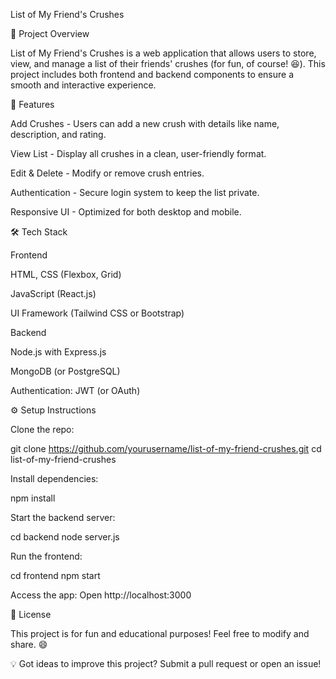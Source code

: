 List of My Friend's Crushes

📌 Project Overview

List of My Friend's Crushes is a web application that allows users to store, view, and manage a list of their friends' crushes (for fun, of course! 😆). This project includes both frontend and backend components to ensure a smooth and interactive experience.

🚀 Features

Add Crushes - Users can add a new crush with details like name, description, and rating.

View List - Display all crushes in a clean, user-friendly format.

Edit & Delete - Modify or remove crush entries.

Authentication - Secure login system to keep the list private.

Responsive UI - Optimized for both desktop and mobile.

🛠 Tech Stack

Frontend

HTML, CSS (Flexbox, Grid)

JavaScript (React.js)

UI Framework (Tailwind CSS or Bootstrap)

Backend

Node.js with Express.js

MongoDB (or PostgreSQL)

Authentication: JWT (or OAuth)

⚙️ Setup Instructions

Clone the repo:

git clone https://github.com/yourusername/list-of-my-friend-crushes.git
cd list-of-my-friend-crushes

Install dependencies:

npm install

Start the backend server:

cd backend
node server.js

Run the frontend:

cd frontend
npm start

Access the app: Open http://localhost:3000

📜 License

This project is for fun and educational purposes! Feel free to modify and share. 😄

💡 Got ideas to improve this project? Submit a pull request or open an issue!

